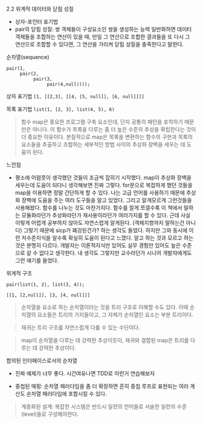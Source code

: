 2.2 위계적 데이터와 닫힘 성질

- 상자-포인터 표기법
- pair의 닫힘 성질: 쌍 객체들이 구성요소인 쌍을 생성하는 능력
  일반화하면 데이터 객체들을 조합하는 연산이 있을 때, 만일 그 연산으로 조합한 결과들을 또 다시 그 연산으로 조합할 수 있다면, 그 연산을 가리켜 닫힘 성질을 충족한다고 말한다.

순차열(sequence)

```
pair(1,
     pair(2,
          pair(3,
               pair(4,null))));
```

상자 표기법
`[1, [[2,3], [[4, [5, null]], [6, null]]]]`

목록 표기법
`list(1, [2, 3], list(4, 5), 6)`

> 함수 map은 중요한 프로그램 구축 요소인데, 단지 공통의 패턴을 포착하기 때문만은 아니다. 이 함수가 목록을 다루는 좀 더 높은 수준의 추상을 확립한다는 것이 더 중요한 이유이다. 본질적으로 map은 목록을 변환하는 함수의 구현과 목록의 요소들을 추출하고 조합하는 세부적인 방법 사이의 추상화 장벽을 세우는 데 도움이 된다.

느낀점

- 평소에 어렴풋이 생각했던 것들이 조금씩 잡히기 시작했다. map이 추상화 장벽을 세우는데 도움이 되다니 생각해보면 진짜 그렇다. for문으로 복잡하게 했던 것들을 map을 이용하면 정말 간단하게 할 수 있다. 나는 고급 언어를 사용하기 때문에 추상화 장벽에 도움을 주는 여러 도구들을 알고 있었다. 그리고 알게모르게 그런것들을 사용해왔다. 함수를 나누는 것도 마찬가지다. 함수를 잘게 쪼갤수록 이 책에서 말하는 모듈화라던가 추상화라던가 재사용이라던가 여러가지를 할 수 있다. 근데 사실 이렇게 어렵게 공부하지 않아도 자연스럽게 알게된다. (객체지향까지 말하는건 아니다) 그렇기 때문에 sicp가 폐강된건가? 하는 생각도 들었다. 하지만 그와 동시에 이런 저수준지식을 알수록 확실히 도움이 된다고 느꼈다. 알고 하는 것과 모르고 하는 것은 분명히 다르다. 개발자는 이론적지식만 있어도 실무 경험만 있어도 높은 수준으로 갈 수 없다고 생각한다. 내 생각도 그렇지만 교수라던가 시니어 개발자에게도 그런 얘기를 들었다.

위계적 구조

`pair(list(1, 2), list(3, 4));`

`[[1, [2,null]], [3, [4, null]]]`

> 순차열을 요소로 하는 순차열이라는 것을 트리 구조로 이해할 수도 있다. 이때 순차열의 요소들은 트리의 가지들이고, 그 자체가 순차열인 요소는 부분 트리이다.

> 재귀는 트리 구조를 자연스럽게 다룰 수 있는 수단이다.

> map이 순차열을 다루는 데 강력한 추상이듯이, 재귀와 결합된 map은 트리를 다루는 데 강력한 추상이다.

합의된 인터페이스로서의 순차열

- 진짜 예제가 너무 좋다. 시간여유나면 TDD로 이런거 연습해보자

- 중첩된 매핑: 순차열 패러다임을 좀 더 확장하면 흔히 중첩 루프로 표현되는 여러 계산도 순차열 패러다임에 포함시킬 수 있다.

> 계층화된 설계: 복잡한 시스템은 반드시 일련의 언어들로 서술한 일련의 수준(level)들로 구성해야한다.
